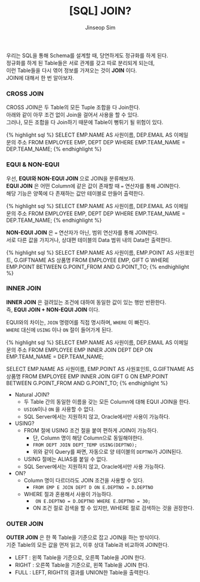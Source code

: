 ﻿---
layout: post
title: "[SQL] JOIN?"
categories: SQL
tags: [mysql]
author:
  - Jinseop Sim
---
우리는 SQL을 통해 Schema를 설계할 때, 당연하게도 정규화를 하게 된다.  
정규화를 하게 된 Table들은 서로 관계를 갖고 따로 분리되게 되는데,  
이런 Table들을 다시 엮어 정보를 가져오는 것이 __JOIN__ 이다.  
JOIN에 대해서 한 번 알아보자.  

### CROSS JOIN
CROSS JOIN은 두 Table의 모든 Tuple 조합을 다 Join한다.  
아래와 같이 아무 조건 없이 Join을 걸어서 사용을 할 수 있다.  
그러나, 모든 조합을 다 Join하기 때문에 Table이 뻥튀기 될 위험이 있다.  

{% highlight sql %}
SELECT EMP.NAME AS 사원이름, DEP.EMAIL AS 이메일 문의 주소
FROM EMPLOYEE EMP, DEPT DEP
WHERE EMP.TEAM_NAME = DEP.TEAM_NAME;
{% endhighlight %}  

### EQUI & NON-EQUI
우선, __EQUI와 NON-EQUI JOIN__ 으로 JOIN을 분류해보자.  
__EQUI JOIN__ 은 어떤 Column에 같은 값이 존재할 때 ```=``` 연산자를 통해 JOIN한다.  
해당 기능은 양쪽에 다 존재하는 값만 테이블로 만들어 출력한다.  

{% highlight sql %}
SELECT EMP.NAME AS 사원이름, DEP.EMAIL AS 이메일 문의 주소
FROM EMPLOYEE EMP, DEPT DEP
WHERE EMP.TEAM_NAME = DEP.TEAM_NAME;
{% endhighlight %}

__NON-EQUI JOIN__ 은 ```=``` 연산자가 아닌, 범위 연산자를 통해 JOIN한다.  
서로 다른 값을 가지거나, 상대편 테이블의 Data 범위 내의 Data만 출력한다.  

{% highlight sql %}
SELECT EMP.NAME AS 사원이름, EMP.POINT AS 사원포인트, G.GIFTNAME AS 상품명
FROM EMPLOYEE EMP, GIFT G
WHERE EMP.POINT BETWEEN G.POINT_FROM AND G.POINT_TO;
{% endhighlight %}

### INNER JOIN
__INNER JOIN__ 은 걸려있는 조건에 대하여 동일한 값이 있는 행만 반환한다.  
즉, __EQUI JOIN + NON-EQUI JOIN__ 이다.  

EQUI와의 차이는, ```JOIN``` 명령어를 직접 명시하며, ```WHERE``` 이 빠진다.  
```WHERE``` 대신에 ```USING``` 이나 ```ON``` 절이 들어가게 된다.  

{% highlight sql %}
SELECT EMP.NAME AS 사원이름, DEP.EMAIL AS 이메일 문의 주소
FROM EMPLOYEE EMP INNER JOIN DEPT DEP
ON EMP.TEAM_NAME = DEP.TEAM_NAME;

SELECT EMP.NAME AS 사원이름, EMP.POINT AS 사원포인트, G.GIFTNAME AS 상품명
FROM EMPLOYEE EMP INNER JOIN GIFT G
ON EMP.POINT BETWEEN G.POINT_FROM AND G.POINT_TO;
{% endhighlight %}

- Natural JOIN?
  - 두 Table 간의 동일한 이름을 갖는 모든 Column에 대해 EQUI JOIN을 한다.
  - ```USIGN```이나 ```ON``` 을 사용할 수 없다.
  - SQL Server에서는 지원하지 않고, Oracle에서만 사용이 가능하다.
- USING?
  - FROM 절에 USING 조건 절을 붙여 편하게 JOIN이 가능하다.
    - 단, Column 명이 해당 Column으로 동일해야한다.
    - ```FROM DEPT JOIN DEPT_TEMP USING(DEPTNO);```
    - 위와 같이 Query를 짜면, 자동으로 양 테이블의 ```DEPTNO```가 JOIN된다.
  - USING 절에는 ALIAS를 붙일 수 없다.
  - SQL Server에서는 지원하지 않고, Oracle에서만 사용 가능하다.
- ON?
  - Column 명이 다르더라도 JOIN 조건을 사용할 수 있다.
    - ```FROM EMP E JOIN DEPT D ON E.DEPTNO = D.DEPTNO```
  - WHERE 절과 혼용해서 사용이 가능하다.
    - ``` ON E.DEPTNO = D.DEPTNO WHERE E.DEPTNO = 30;```
    - ON 조건 절로 검색을 할 수 있지만, WHERE 절로 검색하는 것을 권장한다.

### OUTER JOIN
__OUTER JOIN__ 은 한 쪽 Table을 기준으로 잡고 JOIN을 하는 방식이다.  
기준 Table의 모든 값을 먼저 읽고, 이후 상대 Table과 비교하여 JOIN한다.    

- LEFT : 왼쪽 Table을 기준으로, 오른쪽 Table을 JOIN 한다.
- RIGHT : 오른쪽 Table을 기준으로, 왼쪽 Table을 JOIN 한다.
- FULL : LEFT, RIGHT의 결과를 UNION한 Table을 출력한다.